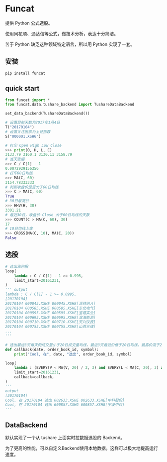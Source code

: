 # Funcat
提供 Python 公式选股。

使用同花顺、通达信等公式，做技术分析，表达十分简洁。

苦于 Python 缺乏这种领域特定语言，所以用 Python 实现了一套。

## 安装
```
pip install funcat
```

## quick start
``` python
from funcat import *
from funcat.data.tushare_backend import TushareDataBackend

set_data_backend(TushareDataBackend())

# 设置目前天数为2017年1月4日
T("20170104")
# 设置关注股票为上证指数
S("000001.XSHG")

# 打印 Open High Low Close
>>> print(O, H, L, C)
3133.79 3160.1 3130.11 3158.79
# 当天涨幅
>>> C / C[1] - 1
0.0072929156356
# 打印60日均线
>>> MA(C, 60)
3154.78333333
# 判断收盘价是否大于60日均线
>>> C > MA(C, 60)
True
# 30日最高价
>>> HHV(H, 30)
3301.21
# 最近30日，收盘价 Close 大于60日均线的天数
>>> COUNT(C > MA(C, 60), 30)
17
# 10日均线上穿
>>> CROSS(MA(C, 10), MA(C, 20))
False
```

## 选股
``` python
# 选出涨停股
loop(
    lambda : C / C[1] - 1 >= 0.995,
    limit_start=20161231,
)
''' output
lambda : C / C[1] - 1 >= 0.0995,
[20170104]
20170104 000045.XSHE 000045.XSHE[深纺织Ａ]
20170104 000585.XSHE 000585.XSHE[东北电气]
20170104 000595.XSHE 000595.XSHE[宝塔实业]
20170104 000695.XSHE 000695.XSHE[滨海能源]
20170104 000710.XSHE 000710.XSHE[天兴仪表]
20170104 000755.XSHE 000755.XSHE[山西三维]
...
'''

# 选出最近3天每天的成交量小于20日成交量均线，最近3天最低价低于20日均线，最高价高于20日均线
def callback(date, order_book_id, symbol):
    print("Cool, 在", date, "选出", order_book_id, symbol)

loop(
    lambda : (EVERY(V < MA(V, 20) / 2, 3) and EVERY(L < MA(C, 20), 3) and EVERY(H > MA(C, 20), 3)),
    limit_start=20161231,
    callback=callback,
)
'''
output
[20170104]
Cool, 在 20170104 选出 002633.XSHE 002633.XSHE[申科股份]
Cool, 在 20170104 选出 600857.XSHG 600857.XSHG[宁波中百]
'''
```

## DataBackend
默认实现了一个从 tushare 上面实时拉数据选股的 Backend。

为了更高的性能，可以自定义Backend使用本地数据。这样可以极大地提高运行速度。
